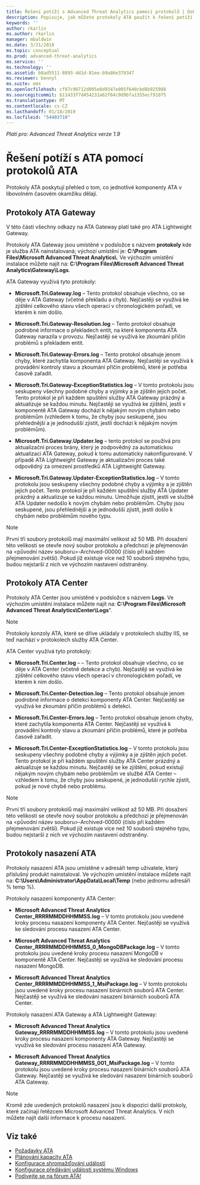 ```yaml
---
title: Řešení potíží s Advanced Threat Analytics pomocí protokolů | Dokumentace Microsoftu
description: Popisuje, jak můžete protokoly ATA použít k řešení potíží.
keywords: ''
author: rkarlin
ms.author: rkarlin
manager: mbaldwin
ms.date: 3/21/2018
ms.topic: conceptual
ms.prod: advanced-threat-analytics
ms.service: ''
ms.technology: ''
ms.assetid: b8ad5511-8893-4d1d-81ee-b9a86e378347
ms.reviewer: bennyl
ms.suite: ems
ms.openlocfilehash: cf87c90712d095e8d9347e005f640cbd8b925988
ms.sourcegitcommit: b11433f7d454231a62f64c9d9bfa1355ecf91075
ms.translationtype: MT
ms.contentlocale: cs-CZ
ms.lasthandoff: 01/18/2019
ms.locfileid: "54403710"
---
```

*Platí pro: Advanced Threat Analytics verze 1.9*



# <a name="troubleshooting-ata-using-the-ata-logs"></a>Řešení potíží s ATA pomocí protokolů ATA
Protokoly ATA poskytují přehled o tom, co jednotlivé komponenty ATA v libovolném časovém okamžiku dělají.

## <a name="ata-gateway-logs"></a>Protokoly ATA Gateway
V této části všechny odkazy na ATA Gateway platí také pro ATA Lightweight Gateway. 

Protokoly ATA Gateway jsou umístěné v podsložce s názvem **protokoly** kde je služba ATA nainstalovaná; výchozí umístění je: **C:\Program Files\Microsoft Advanced Threat Analytics\\**. Ve výchozím umístění instalace můžete najít na: **C:\Program Files\Microsoft Advanced Threat Analytics\Gateway\Logs**.

ATA Gateway využívá tyto protokoly:

-   **Microsoft.Tri.Gateway.log** – Tento protokol obsahuje všechno, co se děje v ATA Gateway (včetně překladu a chyb). Nejčastěji se využívá ke zjištění celkového stavu všech operací v chronologickém pořadí, ve kterém k nim došlo.

-   **Microsoft.Tri.Gateway-Resolution.log** – Tento protokol obsahuje podrobné informace o překladech entit, na které komponenta ATA Gateway narazila v provozu. Nejčastěji se využívá ke zkoumání příčin problémů s překladem entit.

-   **Microsoft.Tri.Gateway-Errors.log** – Tento protokol obsahuje jenom chyby, které zachytila komponenta ATA Gateway. Nejčastěji se využívá k provádění kontroly stavu a zkoumání příčin problémů, které je potřeba časově zařadit.

-   **Microsoft.Tri.Gateway-ExceptionStatistics.log** – V tomto protokolu jsou seskupeny všechny podobné chyby a výjimky a je zjištěn jejich počet.
    Tento protokol je při každém spuštění služby ATA Gateway prázdný a aktualizuje se každou minutu. Nejčastěji se využívá ke zjištění, jestli v komponentě ATA Gateway dochází k nějakým novým chybám nebo problémům (vzhledem k tomu, že chyby jsou seskupené, jsou přehlednější a je jednodušší zjistit, jestli dochází k nějakým novým problémům).
-   **Microsoft.Tri.Gateway.Updater.log** – tento protokol se používá pro aktualizační proces brány, který je zodpovědný za automatickou aktualizaci ATA Gateway, pokud k tomu automaticky nakonfigurované. V případě ATA Lightweight Gateway je aktualizační proces také odpovědný za omezení prostředků ATA Lightweight Gateway.
-   **Microsoft.Tri.Gateway.Updater-ExceptionStatistics.log** – V tomto protokolu jsou seskupeny všechny podobné chyby a výjimky a je zjištěn jejich počet. Tento protokol je při každém spuštění služby ATA Updater prázdný a aktualizuje se každou minutu. Umožňuje zjistit, jestli ve službě ATA Updater nedošlo k novým chybám nebo problémům. Chyby jsou seskupené, jsou přehlednější a je jednodušší zjistit, jestli došlo k chybám nebo problémům nového typu.

> [!NOTE]
> První tři soubory protokolů mají maximální velikost až 50 MB. Při dosažení této velikosti se otevře nový soubor protokolu a předchozí je přejmenován na &lt;původní název souboru&gt;-Archived-00000 (číslo při každém přejmenování zvětší). Pokud již existuje více než 10 souborů stejného typu, budou nejstarší z nich ve výchozím nastavení odstraněny.

## <a name="ata-center-logs"></a>Protokoly ATA Center
Protokoly ATA Center jsou umístěné v podsložce s názvem **Logs**. Ve výchozím umístění instalace můžete najít na: **C:\Program Files\Microsoft Advanced Threat Analytics\Center\Logs**".
> [!Note]
> Protokoly konzoly ATA, které se dříve ukládaly v protokolech služby IIS, se teď nachází v protokolech služby ATA Center.

ATA Center využívá tyto protokoly:

-   **Microsoft.Tri.Center.log** – – Tento protokol obsahuje všechno, co se děje v ATA Center (včetně detekce a chyb). Nejčastěji se využívá ke zjištění celkového stavu všech operací v chronologickém pořadí, ve kterém k nim došlo.

-   **Microsoft.Tri.Center-Detection.log** – Tento protokol obsahuje jenom podrobné informace o detekci komponenty ATA Center. Nejčastěji se využívá ke zkoumání příčin problémů s detekcí.

-   **Microsoft.Tri.Center-Errors.log** – Tento protokol obsahuje jenom chyby, které zachytila komponenta ATA Center. Nejčastěji se využívá k provádění kontroly stavu a zkoumání příčin problémů, které je potřeba časově zařadit.

-   **Microsoft.Tri.Center-ExceptionStatistics.log** – V tomto protokolu jsou seskupeny všechny podobné chyby a výjimky a je zjištěn jejich počet.
    Tento protokol je při každém spuštění služby ATA Center prázdný a aktualizuje se každou minutu. Nejčastěji se ke zjištění, pokud existují nějakým novým chybám nebo problémům ve službě ATA Center – vzhledem k tomu, že chyby jsou seskupené, je jednodušší rychle zjistit, pokud je nové chybě nebo problému.

> [!NOTE]
> První tři soubory protokolů mají maximální velikost až 50 MB. Při dosažení této velikosti se otevře nový soubor protokolu a předchozí je přejmenován na &lt;původní název souboru&gt;-Archived-00000 (číslo při každém přejmenování zvětší). Pokud již existuje více než 10 souborů stejného typu, budou nejstarší z nich ve výchozím nastavení odstraněny.


## <a name="ata-deployment-logs"></a>Protokoly nasazení ATA
Protokoly nasazení ATA jsou umístěné v adresáři temp uživatele, který příslušný produkt nainstaloval. Ve výchozím umístění instalace můžete najít na: **C:\Users\Administrator\AppData\Local\Temp** (nebo jednomu adresáři % temp %).

Protokoly nasazení komponenty ATA Center:

-   **Microsoft Advanced Threat Analytics Center_RRRRMMDDHHMMSS.log** – V tomto protokolu jsou uvedené kroky procesu nasazení komponenty ATA Center. Nejčastěji se využívá ke sledování procesu nasazení ATA Center.

-   **Microsoft Advanced Threat Analytics Center_RRRRMMDDHHMMSS_0_MongoDBPackage.log** – V tomto protokolu jsou uvedené kroky procesu nasazení MongoDB v komponentě ATA Center. Nejčastěji se využívá ke sledování procesu nasazení MongoDB.

-   **Microsoft Advanced Threat Analytics Center_RRRRMMDDHHMMSS_1_MsiPackage.log** – V tomto protokolu jsou uvedené kroky procesu nasazení binárních souborů ATA Center. Nejčastěji se využívá ke sledování nasazení binárních souborů ATA Center.

Protokoly nasazení ATA Gateway a ATA Lightweight Gateway:

-   **Microsoft Advanced Threat Analytics Gateway_RRRRMMDDHHMMSS.log** – V tomto protokolu jsou uvedené kroky procesu nasazení komponenty ATA Gateway. Nejčastěji se využívá ke sledování procesu nasazení ATA Gateway.

-   **Microsoft Advanced Threat Analytics Gateway_RRRRMMDDHHMMSS_001_MsiPackage.log** – V tomto protokolu jsou uvedené kroky procesu nasazení binárních souborů ATA Gateway. Nejčastěji se využívá ke sledování nasazení binárních souborů ATA Gateway.


> [!NOTE] 
> Kromě zde uvedených protokolů nasazení jsou k dispozici další protokoly, které začínají řetězcem Microsoft Advanced Threat Analytics. V nich můžete najít další informace k procesu nasazení.


## <a name="see-also"></a>Viz také
- [Požadavky ATA](ata-prerequisites.md)
- [Plánování kapacity ATA](ata-capacity-planning.md)
- [Konfigurace shromažďování událostí](configure-event-collection.md)
- [Konfigurace předávání událostí systému Windows](configure-event-collection.md)
- [Podívejte se na fórum ATA!](https://social.technet.microsoft.com/Forums/security/home?forum=mata)
